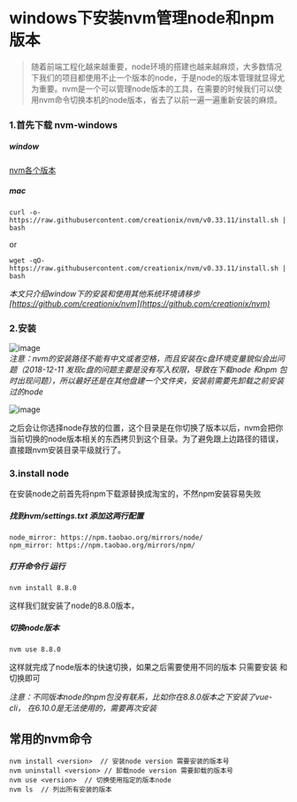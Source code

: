 # windows下安装nvm管理node和npm版本

> 随着前端工程化越来越重要，node环境的搭建也越来越麻烦，大多数情况下我们的项目都使用不止一个版本的node，于是node的版本管理就显得尤为重要。nvm是一个可以管理node版本的工具，在需要的时候我们可以使用nvm命令切换本机的node版本，省去了以前一遍一遍重新安装的麻烦。

### 1.首先下载 nvm-windows 

##### window
[nvm各个版本](https://github.com/coreybutler/nvm-windows/releases)

##### mac
    curl -o- https://raw.githubusercontent.com/creationix/nvm/v0.33.11/install.sh | bash
or
    
    wget -qO- https://raw.githubusercontent.com/creationix/nvm/v0.33.11/install.sh | bash
*本文只介绍window下的安装和使用其他系统环境请移步 [https://github.com/creationix/nvm](https://github.com/creationix/nvm)*

### 2.安装
![image](/images/notes/2018-05-02-001.png)  
*注意：nvm的安装路径不能有中文或者空格，而且安装在c盘环境变量貌似会出问题（2018-12-11 发现c盘的问题主要是没有写入权限，导致在下载node 和npm 包时出现问题），所以最好还是在其他盘建一个文件夹，安装前需要先卸载之前安装过的node*

![image](/images/notes/2018-05-02-002.png)

之后会让你选择node存放的位置，这个目录是在你切换了版本以后，nvm会把你当前切换的node版本相关的东西拷贝到这个目录。为了避免跟上边路径的错误，直接跟nvm安装目录平级就行了。

### 3.install node

在安装node之前首先将npm下载源替换成淘宝的，不然npm安装容易失败

##### 找到nvm/settings.txt 添加这两行配置

    node_mirror: https://npm.taobao.org/mirrors/node/
    npm_mirror: https://npm.taobao.org/mirrors/npm/
    
##### 打开命令行 运行

    nvm install 8.8.0
    
这样我们就安装了node的8.8.0版本，
##### 切换node版本
    nvm use 8.8.0
    
这样就完成了node版本的快速切换，如果之后需要使用不同的版本 只需要安装 和 切换即可

*注意：不同版本node的npm包没有联系，比如你在8.8.0版本之下安装了vue-cli， 在6.10.0是无法使用的，需要再次安装*

## 常用的nvm命令
    nvm install <version>  // 安装node version 需要安装的版本号 
    nvm uninstall <version> // 卸载node version 需要卸载的版本号
    nvm use <version>  // 切换使用指定的版本node
    nvm ls  // 列出所有安装的版本